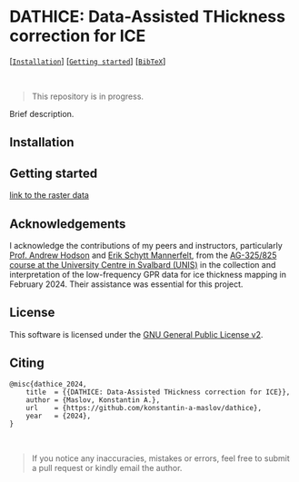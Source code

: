 # DATHICE: Data-Assisted THickness correction for ICE

<!-- [Konstantin A. Maslov](https://people.utwente.nl/k.a.maslov) -->

[[`Installation`](#installation)] [[`Getting started`](#getting_started)] [[`BibTeX`](#citing)] 

<br/>

> This repository is in progress.

Brief description.

## Installation

## Getting started

[link to the raster data](https://bit.ly/4gce19k)

## Acknowledgements

I acknowledge the contributions of my peers and instructors, particularly [Prof. Andrew Hodson](https://www.unis.no/staff/andy-hodson/) and [Erik Schytt Mannerfelt](https://www.mn.uio.no/geo/english/people/aca/geohyd/erikmann/), from the [AG-325/825 course at the University Centre in Svalbard (UNIS)](https://www.unis.no/courses/ag-825-glaciology/) in the collection and interpretation of the low-frequency GPR data for ice thickness mapping in February 2024. 
Their assistance was essential for this project. 

## License

This software is licensed under the [GNU General Public License v2](LICENSE).

## Citing

```
@misc{dathice_2024,
    title  = {{DATHICE: Data-Assisted THickness correction for ICE}},
    author = {Maslov, Konstantin A.},
    url    = {https://github.com/konstantin-a-maslov/dathice},
    year   = {2024},
}
``` 

<br/>

> If you notice any inaccuracies, mistakes or errors, feel free to submit a pull request or kindly email the author.
